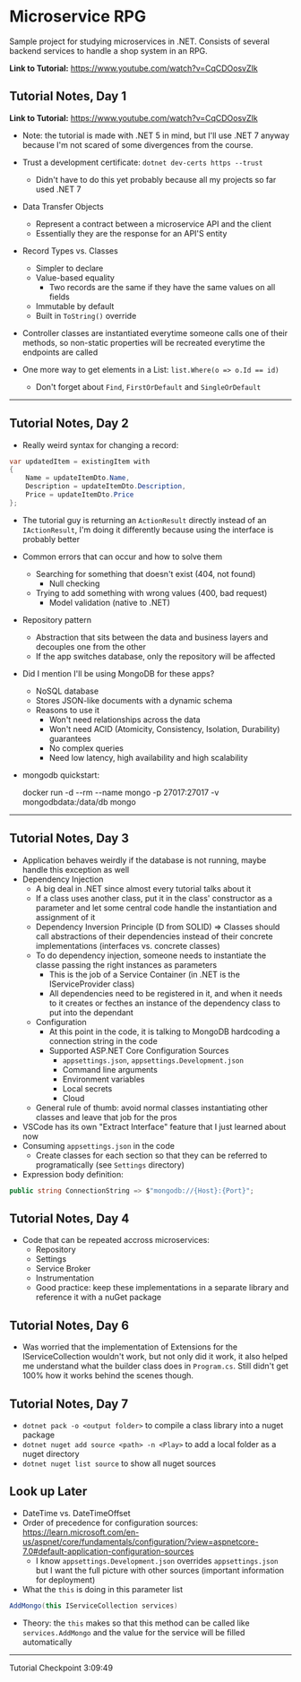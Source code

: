 # Microservice RPG

Sample project for studying microservices in .NET. Consists of several backend services to handle a shop system in an RPG.

**Link to Tutorial:** https://www.youtube.com/watch?v=CqCDOosvZIk

## Tutorial Notes, Day 1

**Link to Tutorial:** https://www.youtube.com/watch?v=CqCDOosvZIk
- Note: the tutorial is made with .NET 5 in mind, but I'll use .NET 7 anyway because I'm not scared of some divergences from the course.

- Trust a development certificate: `dotnet dev-certs https --trust`
  - Didn't have to do this yet probably because all my projects so far used .NET 7
- Data Transfer Objects
  - Represent a contract between a microservice API and the client
  - Essentially they are the response for an API'S entity
- Record Types vs. Classes
  - Simpler to declare
  - Value-based equality
    - Two records are the same if they have the same values on all fields
  - Immutable by default
  - Built in `ToString()` override
- Controller classes are instantiated everytime someone calls one of their methods, so non-static properties will be recreated everytime the endpoints are called
- One more way to get elements in a List: `list.Where(o => o.Id == id)`
  - Don't forget about `Find`, `FirstOrDefault` and `SingleOrDefault`

---
## Tutorial Notes, Day 2
- Really weird syntax for changing a record:
```csharp
var updatedItem = existingItem with
{
    Name = updateItemDto.Name,
    Description = updateItemDto.Description,
    Price = updateItemDto.Price
};
```
- The tutorial guy is returning an `ActionResult` directly instead of an `IActionResult`, I'm doing it differently because using the interface is probably better
- Common errors that can occur and how to solve them
  - Searching for something that doesn't exist (404, not found)
    - Null checking
  - Trying to add something with wrong values (400, bad request)
    - Model validation (native to .NET)
- Repository pattern
  - Abstraction that sits between the data and business layers and decouples one from the other
  - If the app switches database, only the repository will be affected
- Did I mention I'll be using MongoDB for these apps?
  - NoSQL database
  - Stores JSON-like documents with a dynamic schema
  - Reasons to use it
    - Won't need relationships across the data
    - Won't need ACID (Atomicity, Consistency, Isolation, Durability) guarantees
    - No complex queries
    - Need low latency, high availability and high scalability
- mongodb quickstart:

    docker run -d --rm --name mongo -p 27017:27017 -v mongodbdata:/data/db mongo

---

## Tutorial Notes, Day 3
- Application behaves weirdly if the database is not running, maybe handle this exception as well
- Dependency Injection
  - A big deal in .NET since almost every tutorial talks about it
  - If a class uses another class, put it in the class' constructor as a parameter and let some central code handle the instantiation and assignment of it
  - Dependency Inversion Principle (D from SOLID) => Classes should call abstractions of their dependencies instead of their concrete implementations (interfaces vs. concrete classes)
  - To do dependency injection, someone needs to instantiate the classe passing the right instances as parameters
    - This is the job of a Service Container (in .NET is the IServiceProvider class)
    - All dependencies need to be registered in it, and when it needs to it creates or fecthes an instance of the dependency class to put into the dependant
  - Configuration
    - At this point in the code, it is talking to MongoDB hardcoding a connection string in the code
    - Supported ASP.NET Core Configuration Sources
      - `appsettings.json`, `appsettings.Development.json`
      - Command line arguments
      - Environment variables
      - Local secrets
      - Cloud
  - General rule of thumb: avoid normal classes instantiating other classes and leave that job for the pros
- VSCode has its own "Extract Interface" feature that I just learned about now
- Consuming `appsettings.json` in the code
  - Create classes for each section so that they can be referred to programatically (see `Settings` directory)
- Expression body definition:
```csharp
public string ConnectionString => $"mongodb://{Host}:{Port}";
```

## Tutorial Notes, Day 4
- Code that can be repeated accross microservices: 
  - Repository
  - Settings
  - Service Broker
  - Instrumentation
  - Good practice: keep these implementations in a separate library and reference it with a nuGet package

## Tutorial Notes, Day 6
- Was worried that the implementation of Extensions for the IServiceCollection wouldn't work, but not only did it work, it also helped me understand what the builder class does in `Program.cs`. Still didn't get 100% how it works behind the scenes though.

## Tutorial Notes, Day 7
- `dotnet pack -o <output folder>` to compile a class library into a nuget package
- `dotnet nuget add source <path> -n <Play>` to add a local folder as a nuget directory
- `dotnet nuget list source` to show all nuget sources

## Look up Later
- DateTime vs. DateTimeOffset
- Order of precedence for configuration sources: https://learn.microsoft.com/en-us/aspnet/core/fundamentals/configuration/?view=aspnetcore-7.0#default-application-configuration-sources
  - I know `appsettings.Development.json` overrides `appsettings.json` but I want the full picture with other sources (important information for deployment)
- What the `this` is doing in this parameter list
```csharp
AddMongo(this IServiceCollection services)
```
  - Theory: the `this` makes so that this method can be called like `services.AddMongo` and the value for the service will be filled automatically

---

Tutorial Checkpoint 3:09:49